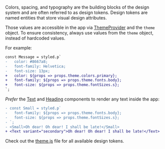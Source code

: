 Colors, spacing, and typography are the building blocks of the design system and
are often referred to as design tokens. Design tokens are named entities that
store visual design attributes.

Those values are accessible in the app via
[ThemeProvider](https://github.com/component-driven/component-driven-development/blob/master/src/ThemeProvider.js)
and the `theme` object. To ensure consistency, always use values from the
`theme` object, instead of hardcoded values.

For example:

```diff
const Message = styled.p`
-   color: #8667a8;
-   font-family: Helvetica;
-   font-size: 13px;
+   color: ${props => props.theme.colors.primary};
+   font-family: ${props => props.theme.fonts.body};
+   font-size: ${props => props.theme.fontSizes.s};
`;
```

_Prefer_ the [Text](/#/Primitives?id=text) and
[Heading](/#/Primitives?id=heading) components to render any text inside the
app:

```diff
- const Small = styled.p`
-   font-family: ${props => props.theme.fonts.body};
-   font-size: ${props => props.theme.fontSizes.s};
- `;
- <Small>Oh dear! Oh dear! I shall be late!</Small>
+ <Text variant="secondary">Oh dear! Oh dear! I shall be late!</Text>
```

Check out the
[theme.js](https://github.com/component-driven/component-driven-development/blob/master/src/theme.js)
file for all available design tokens.
